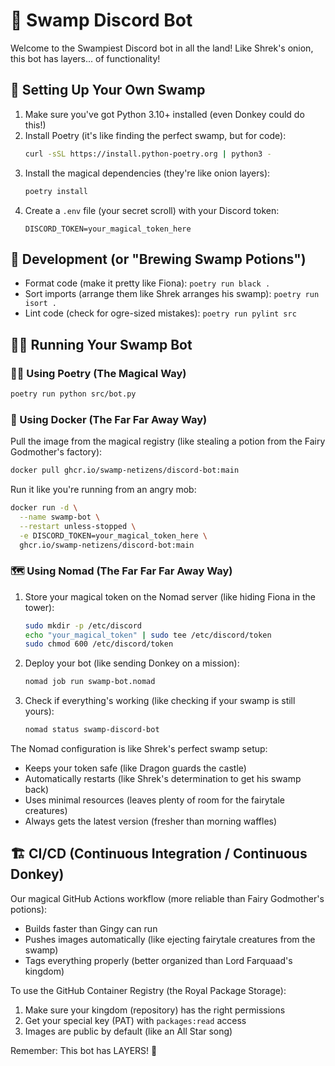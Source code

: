 # 🧅 Swamp Discord Bot

Welcome to the Swampiest Discord bot in all the land! Like Shrek's onion, this bot has layers... of functionality!

## 🏰 Setting Up Your Own Swamp

1. Make sure you've got Python 3.10+ installed (even Donkey could do this!)
2. Install Poetry (it's like finding the perfect swamp, but for code):
   ```bash
   curl -sSL https://install.python-poetry.org | python3 -
   ```
3. Install the magical dependencies (they're like onion layers):
   ```bash
   poetry install
   ```
4. Create a `.env` file (your secret scroll) with your Discord token:
   ```
   DISCORD_TOKEN=your_magical_token_here
   ```

## 🧪 Development (or "Brewing Swamp Potions")

- Format code (make it pretty like Fiona): `poetry run black .`
- Sort imports (arrange them like Shrek arranges his swamp): `poetry run isort .`
- Lint code (check for ogre-sized mistakes): `poetry run pylint src`

## 🏃‍♂️ Running Your Swamp Bot

### 🧙‍♂️ Using Poetry (The Magical Way)
```bash
poetry run python src/bot.py
```

### 🐋 Using Docker (The Far Far Away Way)

Pull the image from the magical registry (like stealing a potion from the Fairy Godmother's factory):
```bash
docker pull ghcr.io/swamp-netizens/discord-bot:main
```

Run it like you're running from an angry mob:
```bash
docker run -d \
  --name swamp-bot \
  --restart unless-stopped \
  -e DISCORD_TOKEN=your_magical_token_here \
  ghcr.io/swamp-netizens/discord-bot:main
```

### 🗺️ Using Nomad (The Far Far Far Away Way)

1. Store your magical token on the Nomad server (like hiding Fiona in the tower):
   ```bash
   sudo mkdir -p /etc/discord
   echo "your_magical_token" | sudo tee /etc/discord/token
   sudo chmod 600 /etc/discord/token
   ```

2. Deploy your bot (like sending Donkey on a mission):
   ```bash
   nomad job run swamp-bot.nomad
   ```

3. Check if everything's working (like checking if your swamp is still yours):
   ```bash
   nomad status swamp-discord-bot
   ```

The Nomad configuration is like Shrek's perfect swamp setup:
- Keeps your token safe (like Dragon guards the castle)
- Automatically restarts (like Shrek's determination to get his swamp back)
- Uses minimal resources (leaves plenty of room for the fairytale creatures)
- Always gets the latest version (fresher than morning waffles)

## 🏗️ CI/CD (Continuous Integration / Continuous Donkey)

Our magical GitHub Actions workflow (more reliable than Fairy Godmother's potions):
- Builds faster than Gingy can run
- Pushes images automatically (like ejecting fairytale creatures from the swamp)
- Tags everything properly (better organized than Lord Farquaad's kingdom)

To use the GitHub Container Registry (the Royal Package Storage):
1. Make sure your kingdom (repository) has the right permissions
2. Get your special key (PAT) with `packages:read` access
3. Images are public by default (like an All Star song)

Remember: This bot has LAYERS! 🧅